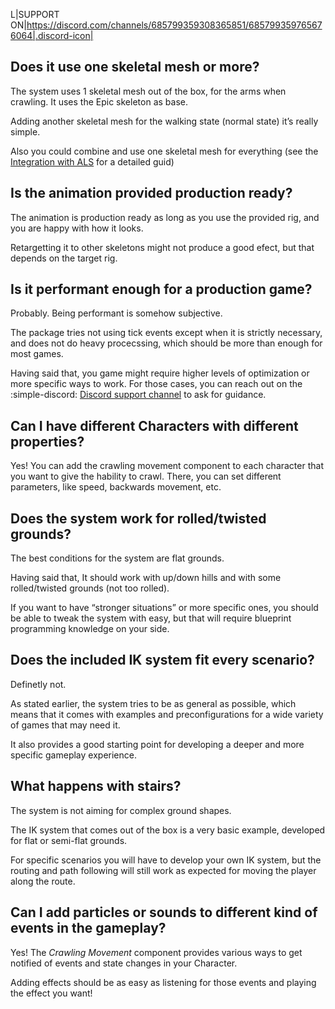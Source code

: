 L|SUPPORT ON|https://discord.com/channels/685799359308365851/685799359765676064|.discord-icon|

## Does it use one skeletal mesh or more?

The system uses 1 skeletal mesh out of the box, for the arms when crawling. It uses the Epic skeleton as base. 

Adding another skeletal mesh for the walking state (normal state) it’s really simple. 

Also you could combine and use one skeletal mesh for everything (see the [Integration with ALS](./setup/integrating-als-v4.md) for a detailed guid)

## Is the animation provided production ready?

The animation is production ready as long as you use the provided rig, and you are happy with how it looks.

Retargetting it to other skeletons might not produce a good efect, but that depends on the target rig.

## Is it performant enough for a production game?

Probably. Being performant is somehow subjective. 

The package tries not using tick events except when it is strictly necessary, and does not do heavy procecssing, which should be more than enough for most games.

Having said that, you game might require higher levels of optimization or more specific ways to work. For those cases, you can reach out on the :simple-discord: [Discord support channel](https://discord.com/channels/685799359308365851/685799359765676064) to ask for guidance.

## Can I have different Characters with different properties?

Yes! You can add the crawling movement component to each character that you want to give the hability to crawl. There, you can set different parameters, like speed, backwards movement, etc.

## Does the system work for rolled/twisted grounds?

The best conditions for the system are flat grounds. 

Having said that, It should work with up/down hills and with some rolled/twisted grounds (not too rolled).

If you want to have “stronger situations” or more specific ones, you should be able to tweak the system with easy, but that will require blueprint programming knowledge on your side.

## Does the included IK system fit every scenario?

Definetly not. 

As stated earlier, the system tries to be as general as possible, which means that it comes with examples and preconfigurations for a wide variety of games that may need it. 

It also provides a good starting point for developing a deeper and more specific gameplay experience.

## What happens with stairs?

The system is not aiming for complex ground shapes.

The IK system that comes out of the box is a very basic example, developed for flat or semi-flat grounds. 

For specific scenarios you will have to develop your own IK system, but the routing and path following will still work as expected for moving the player along the route.


## Can I add particles or sounds to different kind of events in the gameplay?

Yes! The *Crawling Movement* component provides various ways to get notified of events and state changes in your Character.

Adding effects should be as easy as listening for those events and playing the effect you want!


